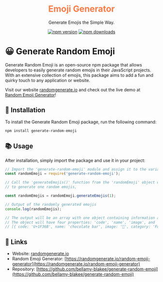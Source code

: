<div align="center">
  <h1 style="color: #fd7c47; font-weight: bold;">Emoji Generator</h1>
  <p>Generate Emojis the Simple Way.</p>
  
  [![npm version](https://badgen.net/npm/v/generate-random-emoji)](https://www.npmjs.com/package/generate-random-emoji)
  [![npm downloads](https://badgen.net/npm/dm/generate-random-emoji)](https://www.npmjs.com/package/generate-random-emoji)
</div>


# 😀 Generate Random Emoji
Generate Random Emoji is an open-source npm package that allows developers to easily generate random emojis in their JavaScript projects. With an extensive collection of emojis, this package aims to add a fun and quirky touch to any application or website.

Visit our website [randomgenerate.io](https://randomgenerate.io/) and check out the live demo at [Random Emoji Generator](https://randomgenerate.io/random-emoji-generator)!

## 🚀 Installation

To install the Generate Random Emoji package, run the following command:

```
npm install generate-random-emoji
```

## 📚 Usage

After installation, simply import the package and use it in your project:

```javascript
// Import the 'generate-random-emoji' module and assign it to the variable 'randomEmoji'
const randomEmoji = require('generate-random-emoji');

// Call the 'generateEmojis()' function from the 'randomEmoji' object with an integer argument 
// to generate one random emojis,

const randomEmojis = randomEmoji.generateEmojis(1);

// Output of the randomly generated emojis
console.log(randomEmojis);

// The output will be an array with one object containing information about the randomly generated emoji.
// The object will have four properties: 'code', 'name', 'image', and 'category', which provide information about the emoji.
// [{ code: 'U+1F36B', name: 'chocolate bar', image: '🍫', category: 'Food & Drink'}]
```

## 🔗 Links

- Website: [randomgenerate.io](https://randomgenerate.io/)
- Random Emoji Generator: [https://randomgenerate.io/random-emoji-generator](https://randomgenerate.io/random-emoji-generator)
- Repository: [https://github.com/bellamy-blakee/generate-random-emoji](https://github.com/bellamy-blakee/generate-random-emoji)
